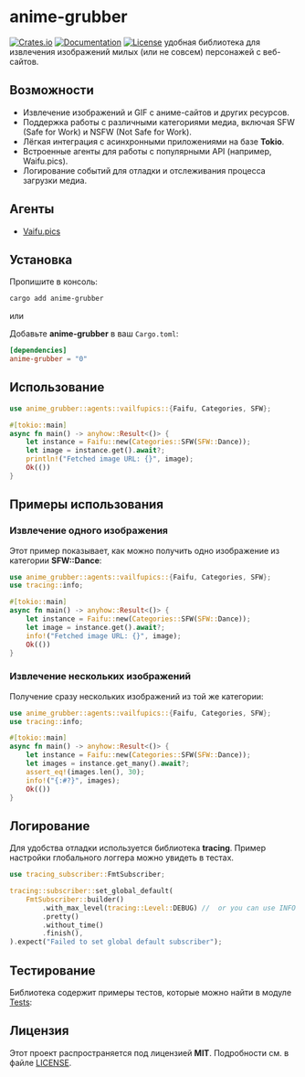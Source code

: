 # anime-grubber
[![Crates.io](https://img.shields.io/crates/v/anime-grubber.svg)](https://crates.io/crates/anime-grubber)
[![Documentation]( https://img.shields.io/badge/docs-doc.rs-red)](https://docs.rs/anime-grubber)
[![License](https://img.shields.io/crates/l/anime-grubber.svg)](LICENSE)
удобная библиотека для извлечения изображений милых (или не совсем) персонажей с веб-сайтов.

## Возможности

- Извлечение изображений и GIF с аниме-сайтов и других ресурсов.
- Поддержка работы с различными категориями медиа, включая SFW (Safe for Work) и NSFW (Not Safe for Work).
- Лёгкая интеграция с асинхронными приложениями на базе **Tokio**.
- Встроенные агенты для работы с популярными API (например, Waifu.pics).
- Логирование событий для отладки и отслеживания процесса загрузки медиа.

## Агенты

- [Vaifu.pics](https://waifu.pics/docs)

## Установка

Пропишите в консоль:
```sh
cargo add anime-grubber
```

или

Добавьте **anime-grubber** в ваш `Cargo.toml`:

```toml
[dependencies]
anime-grubber = "0"
```

## Использование

```rust
use anime_grubber::agents::vailfupics::{Faifu, Categories, SFW};

#[tokio::main]
async fn main() -> anyhow::Result<()> {
    let instance = Faifu::new(Categories::SFW(SFW::Dance));
    let image = instance.get().await?;
    println!("Fetched image URL: {}", image);
    Ok(())
}
```

## Примеры использования

### Извлечение одного изображения

Этот пример показывает, как можно получить одно изображение из категории **SFW::Dance**:

```rust
use anime_grubber::agents::vailfupics::{Faifu, Categories, SFW};
use tracing::info;

#[tokio::main]
async fn main() -> anyhow::Result<()> {
    let instance = Faifu::new(Categories::SFW(SFW::Dance));
    let image = instance.get().await?;
    info!("Fetched image URL: {}", image);
    Ok(())
}
```

### Извлечение нескольких изображений

Получение сразу нескольких изображений из той же категории:

```rust
use anime_grubber::agents::vailfupics::{Faifu, Categories, SFW};
use tracing::info;

#[tokio::main]
async fn main() -> anyhow::Result<()> {
    let instance = Faifu::new(Categories::SFW(SFW::Dance));
    let images = instance.get_many().await?;
    assert_eq!(images.len(), 30);
    info!("{:#?}", images);
    Ok(())
}
```

## Логирование

Для удобства отладки используется библиотека **tracing**. Пример настройки глобального логгера можно увидеть в тестах.

```rust
use tracing_subscriber::FmtSubscriber;

tracing::subscriber::set_global_default(
    FmtSubscriber::builder()
        .with_max_level(tracing::Level::DEBUG) //  or you can use INFO .with_max_level(tracing::Level::INFO)
        .pretty()
        .without_time()
        .finish(),
).expect("Failed to set global default subscriber");
```

## Тестирование

Библиотека содержит примеры тестов, которые можно найти в модуле [Tests](./tests/):


## Лицензия

Этот проект распространяется под лицензией **MIT**. Подробности см. в файле [LICENSE](./LICENSE).
